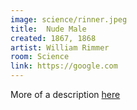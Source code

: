 ```yaml
---
image: science/rinner.jpeg
title:  Nude Male
created: 1867, 1868
artist: William Rimmer
room: Science
link: https://google.com
---
```

More of a description [here](google.com)
